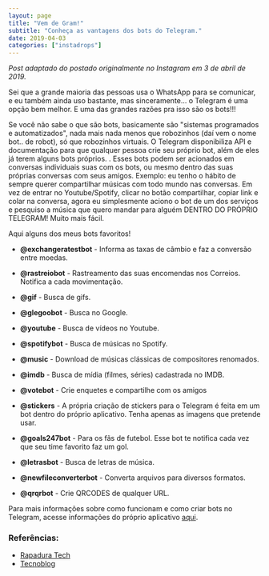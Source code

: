 ```yaml
---
layout: page
title: "Vem de Gram!"
subtitle: "Conheça as vantagens dos bots do Telegram."
date: 2019-04-03
categories: ["instadrops"]
---
```


*Post adaptado do postado originalmente no Instagram em 3 de abril de 2019.*

Sei que a grande maioria das pessoas usa o WhatsApp para se comunicar, e eu também ainda uso bastante, mas sinceramente... o Telegram é uma opção bem melhor. E uma das grandes razões pra isso são os bots!!!

Se você não sabe o que são bots, basicamente são "sistemas programados e automatizados", nada mais nada menos que robozinhos (daí vem o nome bot.. de robot), só que robozinhos virtuais. O Telegram disponibiliza API e documentação para que qualquer pessoa crie seu próprio bot, além de eles já terem alguns bots próprios. .
Esses bots podem ser acionados em conversas individuais suas com os bots, ou mesmo dentro das suas próprias conversas com seus amigos. Exemplo: eu tenho o hábito de sempre querer compartilhar músicas com todo mundo nas conversas. Em vez de entrar no Youtube/Spotify, clicar no botão compartilhar, copiar link e colar na conversa, agora eu simplesmente aciono o bot de um dos serviços e pesquiso a música que quero mandar para alguém DENTRO DO PRÓPRIO TELEGRAM! Muito mais fácil.

Aqui alguns dos meus bots favoritos!

* **@exchangeratestbot** - Informa as taxas de câmbio e faz a conversão entre moedas.

* **@rastreiobot** - Rastreamento das suas encomendas nos Correios. Notifica a cada movimentação.

* **@gif** - Busca de gifs.

* **@glegoobot** - Busca no Google.

* **@youtube** - Busca de vídeos no Youtube.

* **@spotifybot** - Busca de músicas no Spotify.

* **@music** - Download de músicas clássicas de compositores renomados. 

* **@imdb** - Busca de mídia (filmes, séries) cadastrada no IMDB.

* **@votebot** - Crie enquetes e compartilhe com os amigos

* **@stickers** - A própria criação de stickers para o Telegram é feita em um bot dentro do próprio aplicativo. Tenha apenas as imagens que pretende usar.

* **@goals247bot** - Para os fãs de futebol. Esse bot te notifica cada vez que seu time favorito faz um gol. 

* **@letrasbot** - Busca de letras de música.

* **@newfileconverterbot** - Converta arquivos para diversos formatos.

* **@qrqrbot** - Crie QRCODES de qualquer URL.

Para mais informações sobre como funcionam e como criar bots no Telegram, acesse informações do próprio aplicativo [aqui](https://core.telegram.org/bots).

### Referências:

* [Rapadura Tech](https://rapaduratech.com)
* [Tecnoblog](https://tecnoblog.net)

